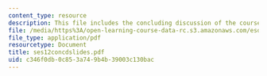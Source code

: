 ```yaml
---
content_type: resource
description: This file includes the concluding discussion of the course.
file: /media/https%3A/open-learning-course-data-rc.s3.amazonaws.com/esd-932-technology-policy-organizations-spring-2005/c346f0db0c853a749b4b39003c130bac_ses12concdslides.pdf
file_type: application/pdf
resourcetype: Document
title: ses12concdslides.pdf
uid: c346f0db-0c85-3a74-9b4b-39003c130bac
---
```

